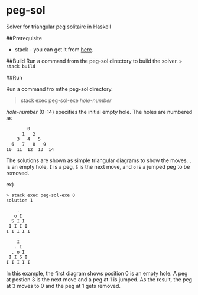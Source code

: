 # peg-sol
Solver for triangular peg solitaire in Haskell

##Prerequisite
* stack - you can get it from [here](https://docs.haskellstack.org/en/stable/README/).

##Build
Run a command from the peg-sol directory to build the solver.
`> stack build`

##Run

Run a command fro mthe peg-sol directory.

> stack exec peg-sol-exe *hole-number*

*hole-number* (0-14) specifies the initial empty hole. The holes are numbered as

            0
          1   2
        3   4   5
      6   7   8   9
    10  11  12  13  14

The solutions are shown as simple triangular diagrams to show the moves. `.` is an empty hole, `I` is a peg, `S` is the next move, and `o` is a jumped peg to be removed.

ex)

    > stack exec peg-sol-exe 0
    solution 1

        .
       o I
      S I I
     I I I I
    I I I I I

        I
       . I
      . o I
     I I S I
    I I I I I

In this example, the first diagram shows position 0 is an empty hole. A peg at postion 3 is the next move and a peg at 1 is jumped. As the result, the peg at 3 moves to 0 and the peg at 1 gets removed.
